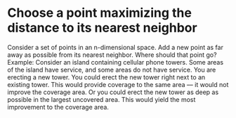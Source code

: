 
# Choose a point maximizing the distance to its nearest neighbor

Consider a set of points in an n-dimensional space. Add a new point as far away as possible from its nearest neighbor. Where should that point go?
Example: Consider an island containing cellular phone towers. Some areas of the island have service, and some areas do not have service. You are erecting a new tower. You could erect the new tower right next to an existing tower. This would provide coverage to the same area –– it would not improve the coverage area. Or you could erect the new tower as deep as possible in the largest uncovered area. This would yield the most improvement to the coverage area.

        